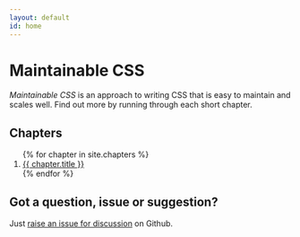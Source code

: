 ```yaml
---
layout: default
id: home
---
```


# Maintainable CSS

*Maintainable CSS* is an approach to writing CSS that is easy to maintain and scales well. Find out more by running through each short chapter.

## Chapters

<ol>
	{% for chapter in site.chapters %}
		<li><a href="{{ chapter.url }}">{{ chapter.title }}</a></li>
	{% endfor %}
</ol>

## Got a question, issue or suggestion?

Just [raise an issue for discussion](http://github.com/adamsilver/maintainablecss.com/issues/new/) on Github.